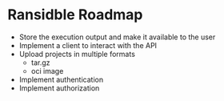 # Ransidble Roadmap

- Store the execution output and make it available to the user
- Implement a client to interact with the API
- Upload projects in multiple formats
  - tar.gz
  - oci image
- Implement authentication
- Implement authorization
